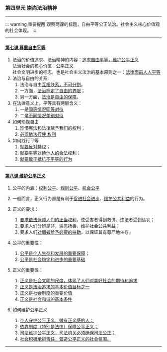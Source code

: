 ### 第四单元 崇尚法治精神

---

::: warning 重要提醒
观察两课的标题，自由平等公正法治。社会主义核心价值观的社会体现。
:::

---

#### [第七课 尊重自由平等](./%E7%AC%AC%E4%B8%83%E8%AF%BE%20%E5%B4%87%E5%B0%9A%E8%87%AA%E7%94%B1%E5%B9%B3%E7%AD%89)

1. 法治的价值追求、法治精神的内容：<u>追求自由平等，维护公平正义</u><br>
   法治社会的核心价值：<u>公平正义</u><br>
   社会文明进步的标志，也是社会主义法治的基本原则之一：<u>法律面前人人平等</u>
2. 法治与自由的关系:
   1. 法治与自由<u>互相联系，不可分割</u>。
   2. 一方面，<u>法治标定了自由的界限</u>；
   3. 另一方面，<u>法治是自由的保障</u>。
3. 在法律意义上，平等具有两层含义：
   1. 一是<u>同等情况同等对待</u>
   2. 二是<u>不同情况差别对待</u>
4. 如何珍视自由
   1. <u>珍惜宪法和法律赋予我们的权利</u>；
   2. <u>必须依法行使 权利</u>
5. 如何践行平等
   1. <u>就要反对特权</u>；
   2. <u>就要平等对待他人的合法权利</u>；
   3. <u>就要敢于抵抗不平等的行为</u>

---

#### [第八课 维护公平正义](./%E7%AC%AC%E5%85%AB%E8%AF%BE%20%E7%BB%B4%E6%8A%A4%E5%85%AC%E5%B9%B3%E6%AD%A3%E4%B9%89)

1. 公平的内涵：<u>权利公平</u>、<u>规则公平</u>、<u>机会公平</u>

2. 一般而言，正义行为都是有利于<u>促进社会进步</u>、<u>维护公共利益</u>的行为。

3. 正义的要求：

   1. <u>要求依法保障人们的正当权利</u>，使受害者得到救济、违法者受到惩罚；
   2. 要求人们分辨是非，惩恶扬善，<u>维护社会公共利益</u>；
   3. 要求人们<u>对弱者给予必要的扶助</u>，以保证其有尊严地生存。

4. 公平的重要性：

   1. <u>公平是个人生存和发展的重要保障</u>；
   2. <u>公平是社会稳定和进步的重要基础</u>

5. 正义的重要性：

   1. <u>正义是社会文明的尺度，体现了人们对美好社会的期待和追求</u>
   2. <u>正义是法治追求的基本价值目标之一</u>
   3. <u>正义是社会制度的重要价值</u>
   4. <u>正义是社会和谐的基本条件</u>

6. 如何维护公平正义
   1. <u>个人守护公平正义，做有正义感的人；</u>
   2. <u>依靠制度（特别是法律）保障公平正义；</u>
   3. <u>司法维护公平正义，司法机关必须确保司法公正；</u>
   4. <u>社会积极承担责任，营造公平正义的社会氛围。</u>

---
